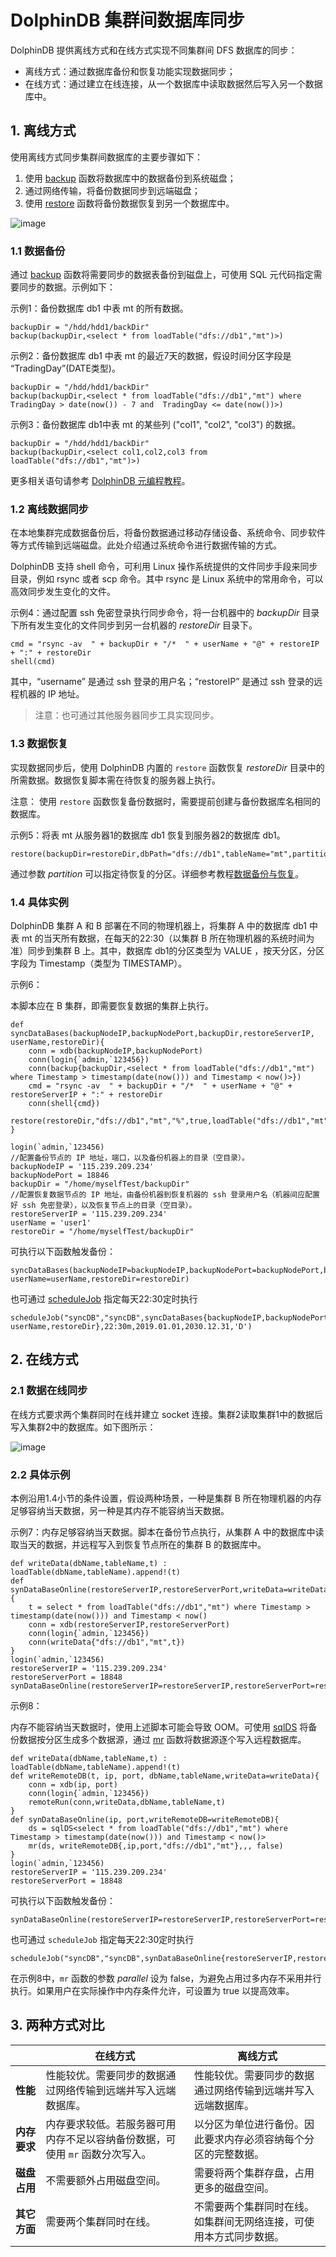# DolphinDB 集群间数据库同步

DolphinDB 提供离线方式和在线方式实现不同集群间 DFS 数据库的同步：
* 离线方式：通过数据库备份和恢复功能实现数据同步；
* 在线方式：通过建立在线连接，从一个数据库中读取数据然后写入另一个数据库中。

## 1. 离线方式
  
使用离线方式同步集群间数据库的主要步骤如下：

1. 使用 [backup](https://www.dolphindb.cn/cn/help/FunctionsandCommands/FunctionReferences/b/backup.html) 函数将数据库中的数据备份到系统磁盘；
2. 通过网络传输，将备份数据同步到远端磁盘；
3. 使用 [restore](https://www.dolphindb.cn/cn/help/FunctionsandCommands/FunctionReferences/r/restore.html) 函数将备份数据恢复到另一个数据库中。

![image](./images/datasync/1.png)  

### 1.1 数据备份
通过 [backup](https://www.dolphindb.cn/cn/help/FunctionsandCommands/FunctionReferences/b/backup.html) 函数将需要同步的数据表备份到磁盘上，可使用 SQL 元代码指定需要同步的数据。示例如下：  

示例1：备份数据库 db1 中表 mt 的所有数据。
```
backupDir = "/hdd/hdd1/backDir"
backup(backupDir,<select * from loadTable("dfs://db1","mt")>)
```

示例2：备份数据库 db1 中表 mt 的最近7天的数据，假设时间分区字段是 “TradingDay”(DATE类型)。
```
backupDir = "/hdd/hdd1/backDir"	
backup(backupDir,<select * from loadTable("dfs://db1","mt") where TradingDay > date(now()) - 7 and  TradingDay <= date(now())>)
```

示例3：备份数据库 db1中表 mt 的某些列 ("col1", "col2", "col3") 的数据。
```
backupDir = "/hdd/hdd1/backDir"
backup(backupDir,<select col1,col2,col3 from loadTable("dfs://db1","mt")>)
```

更多相关语句请参考 [DolphinDB 元编程教程](./meta_programming.md)。

### 1.2 离线数据同步
在本地集群完成数据备份后，将备份数据通过移动存储设备、系统命令、同步软件等方式传输到远端磁盘。此处介绍通过系统命令进行数据传输的方式。

DolphinDB 支持 shell 命令，可利用 Linux 操作系统提供的文件同步手段来同步目录，例如 rsync 或者 scp 命令。其中 rsync 是 Linux 系统中的常用命令，可以高效同步发生变化的文件。

示例4：通过配置 ssh 免密登录执行同步命令，将一台机器中的 *backupDir* 目录下所有发生变化的文件同步到另一台机器的 *restoreDir* 目录下。
```
cmd = "rsync -av  " + backupDir + "/*  " + userName + "@" + restoreIP + ":" + restoreDir 
shell(cmd)
```
其中，“username” 是通过 ssh 登录的用户名；“restoreIP” 是通过 ssh 登录的远程机器的 IP 地址。

> 注意：也可通过其他服务器同步工具实现同步。

### 1.3 数据恢复
实现数据同步后，使用 DolphinDB 内置的 `restore` 函数恢复 *restoreDir* 目录中的所需数据。数据恢复脚本需在待恢复的服务器上执行。

注意： 使用 `restore` 函数恢复备份数据时，需要提前创建与备份数据库名相同的数据库。

示例5：将表 mt 从服务器1的数据库 db1 恢复到服务器2的数据库 db1。
```
restore(backupDir=restoreDir,dbPath="dfs://db1",tableName="mt",partition="%",force=true,outputTable=loadTable("dfs://db1","mt"))
```
通过参数 *partition* 可以指定待恢复的分区。详细参考教程[数据备份与恢复](./restore-backup.md)。

### 1.4 具体实例
DolphinDB 集群 A 和 B 部署在不同的物理机器上，将集群 A 中的数据库 db1 中表 mt 的当天所有数据，在每天的22:30（以集群 B 所在物理机器的系统时间为准）同步到集群 B 上。其中，数据库 db1的分区类型为 VALUE ，按天分区，分区字段为 Timestamp（类型为 TIMESTAMP）。   

示例6：

本脚本应在 B 集群，即需要恢复数据的集群上执行。
```
def syncDataBases(backupNodeIP,backupNodePort,backupDir,restoreServerIP, userName,restoreDir){
	conn = xdb(backupNodeIP,backupNodePort)
	conn(login{`admin,`123456})
	conn(backup{backupDir,<select * from loadTable("dfs://db1","mt") where Timestamp > timestamp(date(now())) and Timestamp < now()>})
	cmd = "rsync -av  " + backupDir + "/*  " + userName + "@" + restoreServerIP + ":" + restoreDir 
	conn(shell{cmd})
	restore(restoreDir,"dfs://db1","mt","%",true,loadTable("dfs://db1","mt"))
}

login(`admin,`123456)
//配置备份节点的 IP 地址，端口，以及备份机器上的目录（空目录）。
backupNodeIP = '115.239.209.234' 
backupNodePort = 18846
backupDir = "/home/myselfTest/backupDir"
//配置恢复数据节点的 IP 地址，由备份机器到恢复机器的 ssh 登录用户名（机器间应配置好 ssh 免密登录），以及恢复节点上的目录（空目录）。
restoreServerIP = '115.239.209.234'
userName = 'user1'
restoreDir = "/home/myselfTest/backupDir"
```

可执行以下函数触发备份：
```
syncDataBases(backupNodeIP=backupNodeIP,backupNodePort=backupNodePort,backupDir=backupDir,restoreServerIP=restoreServerIP, userName=userName,restoreDir=restoreDir)
```
也可通过 [scheduleJob](https://www.dolphindb.cn/cn/help/FunctionsandCommands/FunctionReferences/s/scheduleJob.html) 指定每天22:30定时执行
```
scheduleJob("syncDB","syncDB",syncDataBases{backupNodeIP,backupNodePort,backupDir,restoreServerIP, userName,restoreDir},22:30m,2019.01.01,2030.12.31,'D')
```

## 2. 在线方式

### 2.1 数据在线同步

在线方式要求两个集群同时在线并建立 socket 连接。集群2读取集群1中的数据后写入集群2中的数据库。如下图所示：

![image](./images/datasync/2.png) 


### 2.2 具体示例
本例沿用1.4小节的条件设置，假设两种场景，一种是集群 B 所在物理机器的内存足够容纳当天数据，另一种是其内存不能容纳当天数据。

示例7：内存足够容纳当天数据。脚本在备份节点执行，从集群 A 中的数据库中读取当天的数据，并远程写入到恢复节点所在的集群 B 的数据库中。
```
def writeData(dbName,tableName,t) : loadTable(dbName,tableName).append!(t)
def synDataBaseOnline(restoreServerIP,restoreServerPort,writeData=writeData){
	t = select * from loadTable("dfs://db1","mt") where Timestamp > timestamp(date(now())) and Timestamp < now()
	conn = xdb(restoreServerIP,restoreServerPort)
	conn(login{`admin,`123456})
	conn(writeData{"dfs://db1","mt",t})
}
login(`admin,`123456)
restoreServerIP = '115.239.209.234'
restoreServerPort = 18848
synDataBaseOnline(restoreServerIP=restoreServerIP,restoreServerPort=restoreServerPort)
```
示例8：

内存不能容纳当天数据时，使用上述脚本可能会导致 OOM。可使用 [sqlDS](https://www.dolphindb.cn/cn/help/FunctionsandCommands/FunctionReferences/s/sqlDS.html) 将备份数据按分区生成多个数据源，通过 [mr](https://www.dolphindb.cn/cn/help/FunctionsandCommands/FunctionReferences/m/mr.html) 函数将数据源逐个写入远程数据库。
```
def writeData(dbName,tableName,t) : loadTable(dbName,tableName).append!(t)
def writeRemoteDB(t, ip, port, dbName,tableName,writeData=writeData){
	conn = xdb(ip, port)
	conn(login{`admin,`123456})
	remoteRun(conn,writeData,dbName,tableName,t)
}
def synDataBaseOnline(ip, port,writeRemoteDB=writeRemoteDB){
	ds = sqlDS<select * from loadTable("dfs://db1","mt") where Timestamp > timestamp(date(now())) and Timestamp < now()>
	mr(ds, writeRemoteDB{,ip,port,"dfs://db1","mt"},,, false)
}
login(`admin,`123456)
restoreServerIP = '115.239.209.234'
restoreServerPort = 18848
```
可执行以下函数触发备份：
```
synDataBaseOnline(restoreServerIP=restoreServerIP,restoreServerPort=restoreServerPort)
```
也可通过 `scheduleJob` 指定每天22:30定时执行
```
scheduleJob("syncDB","syncDB",synDataBaseOnline{restoreServerIP,restoreServerPort},22:30m,2019.01.01,2030.12.31,'D')
```
在示例8中，`mr` 函数的参数 *parallel* 设为 false，为避免占用过多内存不采用并行执行。如果用户在实际操作中内存条件允许，可设置为 true 以提高效率。

## 3. 两种方式对比

|              | 在线方式     | 离线方式     |
| ------------ | ------------ | ----------- |
| **性能**    | 性能较优。需要同步的数据通过网络传输到远端并写入远端数据库。|性能较优。需要同步的数据通过网络传输到远端并写入远端数据库。|
| **内存要求** |内存要求较低。若服务器可用内存不足以容纳备份数据，可使用 `mr` 函数分次写入。| 以分区为单位进行备份。因此要求内存必须容纳每个分区的完整数据。|
| **磁盘占用** |不需要额外占用磁盘空间。|需要将两个集群存盘，占用更多的磁盘空间。|
| **其它方面** |需要两个集群同时在线。|不需要两个集群同时在线。如集群间无网络连接，可使用本方式同步数据。|